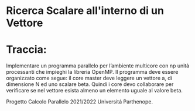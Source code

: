 # Ricerca Scalare all'interno di un Vettore
# Traccia:
Implementare un programma parallelo per
l’ambiente multicore con np unità processanti che
impieghi la libreria OpenMP. Il programma deve essere
organizzato come segue: il core master deve leggere un
vettore a, di dimensione N ed uno scalare beta. Quindi
i core devo collaborare per verificare se nel vettore
esista almeno un elemento uguale al valore beta.

Progetto Calcolo Parallelo 2021/2022 Universitá Parthenope.
